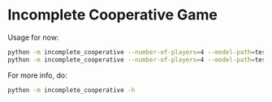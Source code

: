 # Incomplete Cooperative Game

Usage for now:
```bash
python -m incomplete_cooperative --number-of-players=4 --model-path=test --repetitions=100000 learn
python -m incomplete_cooperative --number-of-players=4 --model-path=test --parallel-environments=1 evaluate
```

For more info, do:
```bash
python -m incomplete_cooperative -h
```
